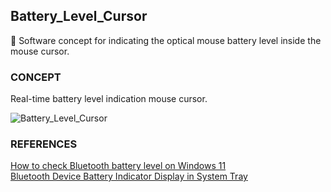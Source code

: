 ## Battery_Level_Cursor

🪫 Software concept for indicating the optical mouse battery level inside the mouse cursor.

### CONCEPT

Real-time battery level indication mouse cursor.

![Battery_Level_Cursor](https://github.com/sourceduty/Battery_Level_Cursor/assets/123030236/1fe41dbe-b639-4a35-9287-262c2eaa952c)

### REFERENCES

[How to check Bluetooth battery level on Windows 11](https://pureinfotech.com/check-bluetooth-battery-level-windows-11/#:~:text=To%20check%20the%20Bluetooth%20battery,with%20the%20battery%20level%20information.)
<br />
[Bluetooth Device Battery Indicator Display in System Tray](https://learn.microsoft.com/en-us/answers/questions/1156194/bluetooth-device-battery-indicator-display-in-syst)
